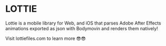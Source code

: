 # LOTTIE

Lottie is a mobile library for Web, and iOS that parses Adobe After Effects animations exported as json with Bodymovin and renders them natively!

Visit lottiefiles.com to learn more 😎😎

